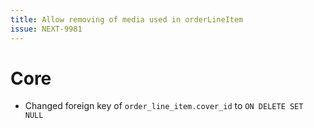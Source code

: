 ```yaml
---
title: Allow removing of media used in orderLineItem
issue: NEXT-9981
---
```

# Core
* Changed foreign key of `order_line_item.cover_id` to `ON DELETE SET NULL`
